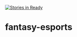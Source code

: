 [![Stories in Ready](https://badge.waffle.io/kylemay1822/fantasy-esports.png?label=ready&title=Ready)](https://waffle.io/kylemay1822/fantasy-esports)
# fantasy-esports
